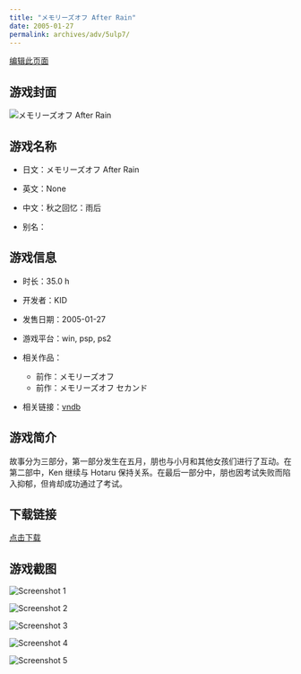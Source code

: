 ```yaml
---
title: "メモリーズオフ After Rain"
date: 2005-01-27
permalink: archives/adv/5ulp7/
---
```

[编辑此页面](https://github.com/ACG-3/ADV3-source/blob/main/source/_posts/%E3%83%A1%E3%83%A2%E3%83%AA%E3%83%BC%E3%82%BA%E3%82%AA%E3%83%95%20After%20Rain.md)

## 游戏封面

![メモリーズオフ After Rain](https://pan.timero.xyz/d/onedrive/img_lib_001/%E3%83%A1%E3%83%A2%E3%83%AA%E3%83%BC%E3%82%BA%E3%82%AA%E3%83%95%20After%20Rain_cover.avif)


## 游戏名称

- 日文：メモリーズオフ After Rain
- 英文：None
- 中文：秋之回忆：雨后

- 别名：


## 游戏信息

- 时长：35.0 h
- 开发者：KID
- 发售日期：2005-01-27
- 游戏平台：win, psp, ps2
- 相关作品：
   - 前作：メモリーズオフ
   - 前作：メモリーズオフ セカンド

- 相关链接：[vndb](https://vndb.org/v1331)


## 游戏简介

故事分为三部分，第一部分发生在五月，朋也与小月和其他女孩们进行了互动。在第二部中，Ken 继续与 Hotaru 保持关系。在最后一部分中，朋也因考试失败而陷入抑郁，但肯却成功通过了考试。


## 下载链接

[点击下载](https://pan.timero.xyz/onedrive/adv_lib_001/%E3%83%A1%E3%83%A2%E3%83%AA%E3%83%BC%E3%82%BA%E3%82%AA%E3%83%95%20After%20Rain)


## 游戏截图


![Screenshot 1](https://pan.timero.xyz/d/onedrive/img_lib_001/%E3%83%A1%E3%83%A2%E3%83%AA%E3%83%BC%E3%82%BA%E3%82%AA%E3%83%95%20After%20Rain_Screenshot_1.avif)

![Screenshot 2](https://pan.timero.xyz/d/onedrive/img_lib_001/%E3%83%A1%E3%83%A2%E3%83%AA%E3%83%BC%E3%82%BA%E3%82%AA%E3%83%95%20After%20Rain_Screenshot_2.avif)

![Screenshot 3](https://pan.timero.xyz/d/onedrive/img_lib_001/%E3%83%A1%E3%83%A2%E3%83%AA%E3%83%BC%E3%82%BA%E3%82%AA%E3%83%95%20After%20Rain_Screenshot_3.avif)

![Screenshot 4](https://pan.timero.xyz/d/onedrive/img_lib_001/%E3%83%A1%E3%83%A2%E3%83%AA%E3%83%BC%E3%82%BA%E3%82%AA%E3%83%95%20After%20Rain_Screenshot_4.avif)

![Screenshot 5](https://pan.timero.xyz/d/onedrive/img_lib_001/%E3%83%A1%E3%83%A2%E3%83%AA%E3%83%BC%E3%82%BA%E3%82%AA%E3%83%95%20After%20Rain_Screenshot_5.avif)

